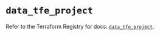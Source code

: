 # `data_tfe_project`

Refer to the Terraform Registry for docs: [`data_tfe_project`](https://registry.terraform.io/providers/hashicorp/tfe/0.69.0/docs/data-sources/project).
